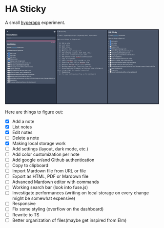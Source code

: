 # HA Sticky

A small [hyperapp](https://hyperapp.dev) experiment.

![HA Sticky current state](.github/ha-sticky.png)

Here are things to figure out:

-   [x] Add a note
-   [x] List notes
-   [x] Edit notes
-   [ ] Delete a note
-   [x] Making local storage work
-   [ ] Add settings (layout, dark mode, etc.)
-   [ ] Add color customization per note
-   [ ] Add google or/and Github authentication
-   [ ] Copy to clipboard
-   [ ] Import Mardown file from URL or file
-   [ ] Export as HTML, PDF or Mardown file
-   [ ] Advanced Mardown editor with commands
-   [ ] Working search bar (look into fuse.js)
-   [ ] Investigate performances (writing on local storage on every change might be somewhat expensive)
-   [ ] Responsive
-   [ ] Fix some styling (overflow on the dashboard)
-   [ ] Rewrite to TS
-   [ ] Better organization of files(maybe get inspired from Elm)
